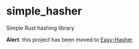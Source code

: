 # simple_hasher
Simple Rust hashing library

**Alert**: this project has been moved to
[Easy-Hasher](https://crates.io/crates/simple_hasher)
